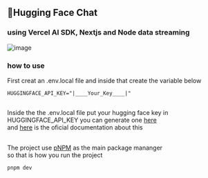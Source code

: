 ## 🤗Hugging Face Chat
### using Vercel AI SDK, Nextjs and Node data streaming

![image](https://github.com/LBS-luis/AiChat/assets/53980283/d2483eda-e67b-4aec-a284-1b88069a6f91)

### how to use
First creat an .env.local file and inside that create the variable below
```text
HUGGINGFACE_API_KEY="|____Your_Key____|"
```
##
Inside the the .env.local file put your hugging face key in HUGGINGFACE_API_KEY you can generate one <a href="https://huggingface.co/settings/tokens" target="_blank">here</a> <br/>
and <a href="https://huggingface.co/docs/hub/security-tokens" target="_blank">here</a> is the oficial documentation about this
##
The project use <a href="https://pnpm.io/pt/" target="_blank">pNPM</a> as the main package mananger <br/>
so that is how you run the project
```Shell
pnpm dev
```


